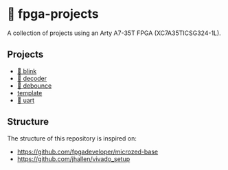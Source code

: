 # :space_invader: fpga-projects

A collection of projects using an Arty A7-35T FPGA (XC7A35TICSG324-1L).

## Projects

- [:rotating_light: blink](/blink/)
- [:1234: decoder](/decoder/)
- [:sparkler: debounce](/debounce/)
- [template](/template/)
- [:lips: uart](/uart/)

## Structure

The structure of this repository is inspired on:

- https://github.com/fpgadeveloper/microzed-base
- https://github.com/jhallen/vivado_setup
